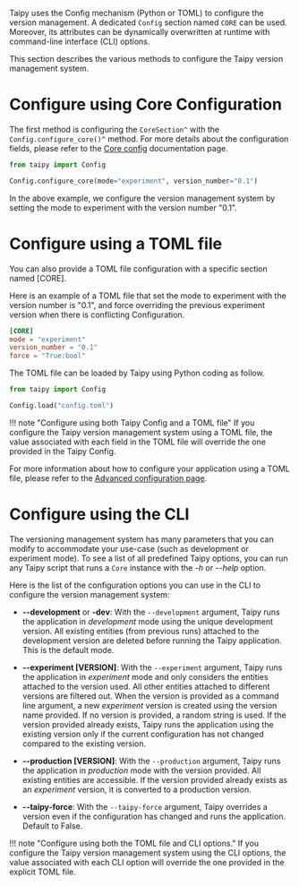 Taipy uses the Config mechanism (Python or TOML) to configure the version management. A dedicated `Config` section named `CORE` can be used. Moreover, its attributes can be dynamically overwritten at runtime with command-line interface (CLI) options.

This section describes the various methods to configure the Taipy version management system.

# Configure using Core Configuration

The first method is configuring the `CoreSection^` with the `Config.configure_core()^` method.
For more details about the configuration fields, please refer to the [Core config](../config/core-config.md)
documentation
page.

```python linenums="1"
from taipy import Config

Config.configure_core(mode="experiment", version_number="0.1")
```

In the above example, we configure the version management system by setting the mode to experiment
with the version number "0.1".

# Configure using a TOML file

You can also provide a TOML file configuration with a specific section named [CORE].

Here is an example of a TOML file that set the mode to experiment with the version number is "0.1",
and force overriding the previous experiment version when there is conflicting Configuration.

```toml linenums="1" title="config.toml"
[CORE]
mode = "experiment"
version_number = "0.1"
force = "True:bool"
```

The TOML file can be loaded by Taipy using Python coding as follow.

```python linenums="1"
from taipy import Config

Config.load("config.toml")
```

!!! note "Configure using both Taipy Config and a TOML file"
    If you configure the Taipy version management system using a TOML file, the value associated
    with each field in the TOML file will override the one provided in the Taipy Config.

For more information about how to configure your application using a TOML file, please refer to
the [Advanced configuration page](../config/advanced-config.md).

# Configure using the CLI

The versioning management system has many parameters that you can modify to accommodate your
use-case (such as development or experiment mode). To see a list of all predefined Taipy options,
you can run any Taipy script that runs a `Core` instance with the *-h* or *--help* option.

Here is the list of the configuration options you can use in the CLI to
configure the version management system:

- **--development** or **-dev**: With the `--development` argument, Taipy runs the
  application in *development* mode using the unique development version. All existing
  entities (from previous runs) attached to the development version are deleted before
  running the Taipy application. This is the default mode.

- **--experiment [VERSION]**: With the `--experiment` argument, Taipy runs the application
  in *experiment* mode and only considers the entities attached to the version used.
  All other entities attached to different versions are filtered out.
  When the version is provided as a command line argument, a new *experiment* version
  is created using the version name provided. If no version is provided, a random string
  is used.
  If the version provided already exists, Taipy runs the application using the existing
  version only if the current configuration has not changed compared to the existing
  version.

- **--production [VERSION]**: With the `--production` argument, Taipy runs the application
  in *production* mode with the version provided. All existing entities are accessible.
  If the version provided already exists as an *experiment* version, it is converted
  to a production version.

- **--taipy-force**: With the `--taipy-force` argument, Taipy overrides a version even if
  the configuration has changed and runs the application. Default to False.

!!! note "Configure using both the TOML file and CLI options."
    If you configure the Taipy version management system using the CLI options, the value
    associated with each CLI option will override the one provided in the explicit TOML file.

